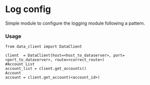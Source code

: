 # Log config

Simple module to configure the logging module following a pattern.

### Usage

    from data_client import DataClient

    client  = DataClient(host=<host_to_dataserver>, port=<port_to_dataserver>, route=<correct_route>)
    #Account List
    account_list = client.get_accounts()
    Account
    account = client.get_account(<account_id>)
